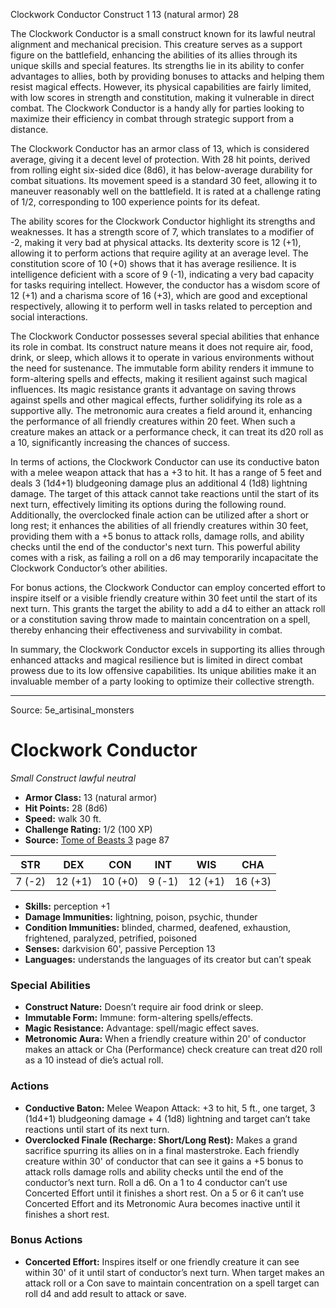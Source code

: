<MonsterName/>Clockwork Conductor</MonsterName>
<CreatureType/>Construct</CreatureType>
<CR/>1</CR>
<AC/>13 (natural armor)</AC>
<HP/>28</HP>
<summary>The Clockwork Conductor is a small construct known for its lawful neutral alignment and mechanical precision. This creature serves as a support figure on the battlefield, enhancing the abilities of its allies through its unique skills and special features. Its strengths lie in its ability to confer advantages to allies, both by providing bonuses to attacks and helping them resist magical effects. However, its physical capabilities are fairly limited, with low scores in strength and constitution, making it vulnerable in direct combat. The Clockwork Conductor is a handy ally for parties looking to maximize their efficiency in combat through strategic support from a distance.</summary>

<detail>

The Clockwork Conductor has an armor class of 13, which is considered average, giving it a decent level of protection. With 28 hit points, derived from rolling eight six-sided dice (8d6), it has below-average durability for combat situations. Its movement speed is a standard 30 feet, allowing it to maneuver reasonably well on the battlefield. It is rated at a challenge rating of 1/2, corresponding to 100 experience points for its defeat.

The ability scores for the Clockwork Conductor highlight its strengths and weaknesses. It has a strength score of 7, which translates to a modifier of -2, making it very bad at physical attacks. Its dexterity score is 12 (+1), allowing it to perform actions that require agility at an average level. The constitution score of 10 (+0) shows that it has average resilience. It is intelligence deficient with a score of 9 (-1), indicating a very bad capacity for tasks requiring intellect. However, the conductor has a wisdom score of 12 (+1) and a charisma score of 16 (+3), which are good and exceptional respectively, allowing it to perform well in tasks related to perception and social interactions.

The Clockwork Conductor possesses several special abilities that enhance its role in combat. Its construct nature means it does not require air, food, drink, or sleep, which allows it to operate in various environments without the need for sustenance. The immutable form ability renders it immune to form-altering spells and effects, making it resilient against such magical influences. Its magic resistance grants it advantage on saving throws against spells and other magical effects, further solidifying its role as a supportive ally. The metronomic aura creates a field around it, enhancing the performance of all friendly creatures within 20 feet. When such a creature makes an attack or a performance check, it can treat its d20 roll as a 10, significantly increasing the chances of success.

In terms of actions, the Clockwork Conductor can use its conductive baton with a melee weapon attack that has a +3 to hit. It has a range of 5 feet and deals 3 (1d4+1) bludgeoning damage plus an additional 4 (1d8) lightning damage. The target of this attack cannot take reactions until the start of its next turn, effectively limiting its options during the following round. Additionally, the overclocked finale action can be utilized after a short or long rest; it enhances the abilities of all friendly creatures within 30 feet, providing them with a +5 bonus to attack rolls, damage rolls, and ability checks until the end of the conductor's next turn. This powerful ability comes with a risk, as failing a roll on a d6 may temporarily incapacitate the Clockwork Conductor’s other abilities.

For bonus actions, the Clockwork Conductor can employ concerted effort to inspire itself or a visible friendly creature within 30 feet until the start of its next turn. This grants the target the ability to add a d4 to either an attack roll or a constitution saving throw made to maintain concentration on a spell, thereby enhancing their effectiveness and survivability in combat.

In summary, the Clockwork Conductor excels in supporting its allies through enhanced attacks and magical resilience but is limited in direct combat prowess due to its low offensive capabilities. Its unique abilities make it an invaluable member of a party looking to optimize their collective strength.</detail>



---

Source: 5e_artisinal_monsters

# Clockwork Conductor

*Small* *Construct* *lawful neutral*

- **Armor Class:** 13 (natural armor)
- **Hit Points:** 28 (8d6)
- **Speed:** walk 30 ft.
- **Challenge Rating:** 1/2 (100 XP)
- **Source:** [Tome of Beasts 3](https://koboldpress.com/kpstore/product/tome-of-beasts-3-for-5th-edition/) page 87

| STR | DEX | CON | INT | WIS | CHA |
| --- | --- | --- | --- | --- | --- |
| 7 (-2) | 12 (+1) | 10 (+0) | 9 (-1) | 12 (+1) | 16 (+3) |

- **Skills:** perception +1
- **Damage Immunities:** lightning, poison, psychic, thunder
- **Condition Immunities:** blinded, charmed, deafened, exhaustion, frightened, paralyzed, petrified, poisoned
- **Senses:** darkvision 60', passive Perception 13
- **Languages:** understands the languages of its creator but can’t speak

### Special Abilities

- **Construct Nature:** Doesn’t require air food drink or sleep.
- **Immutable Form:** Immune: form-altering spells/effects.
- **Magic Resistance:** Advantage: spell/magic effect saves.
- **Metronomic Aura:** When a friendly creature within 20' of conductor makes an attack or Cha (Performance) check creature can treat d20 roll as a 10 instead of die’s actual roll.

### Actions

- **Conductive Baton:** Melee Weapon Attack: +3 to hit, 5 ft., one target, 3 (1d4+1) bludgeoning damage + 4 (1d8) lightning and target can’t take reactions until start of its next turn.
- **Overclocked Finale (Recharge: Short/Long Rest):** Makes a grand sacrifice spurring its allies on in a final masterstroke. Each friendly creature within 30' of conductor that can see it gains a +5 bonus to attack rolls damage rolls and ability checks until the end of the conductor’s next turn. Roll a d6. On a 1 to 4 conductor can’t use Concerted Effort until it finishes a short rest. On a 5 or 6 it can’t use Concerted Effort and its Metronomic Aura becomes inactive until it finishes a short rest.

### Bonus Actions

- **Concerted Effort:** Inspires itself or one friendly creature it can see within 30' of it until start of conductor’s next turn. When target makes an attack roll or a Con save to maintain concentration on a spell target can roll d4 and add result to attack or save.





